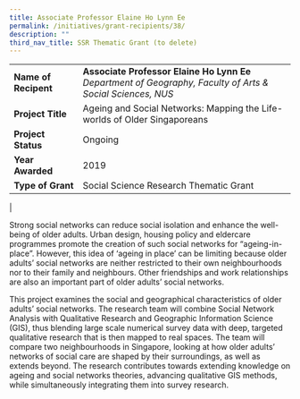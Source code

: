 ```yaml
---
title: Associate Professor Elaine Ho Lynn Ee
permalink: /initiatives/grant-recipients/38/
description: ""
third_nav_title: SSR Thematic Grant (to delete)
---
```



|  |  |
|---|---|
| **Name of Recipent** | **Associate Professor Elaine Ho Lynn Ee**<br>_Department of Geography, Faculty of Arts & Social Sciences, NUS_ |
| **Project Title** | Ageing and Social Networks: Mapping the Life-worlds of Older Singaporeans |
| **Project Status** | Ongoing |
| **Year Awarded** | 2019 |
| **Type of Grant** | Social Science Research Thematic Grant |
|

Strong social networks can reduce social isolation and enhance the well-being of older adults. Urban design, housing policy and eldercare programmes promote the creation of such social networks for “ageing-in-place”. However, this idea of ‘ageing in place’ can be limiting because older adults’ social networks are neither restricted to their own neighbourhoods nor to their family and neighbours. Other friendships and work relationships are also an important part of older adults’ social networks.  
  
This project examines the social and geographical characteristics of older adults’ social networks. The research team will combine Social Network Analysis with Qualitative Research and Geographic Information Science (GIS), thus blending large scale numerical survey data with deep, targeted qualitative research that is then mapped to real spaces. The team will compare two neighbourhoods in Singapore, looking at how older adults’ networks of social care are shaped by their surroundings, as well as extends beyond. The research contributes towards extending knowledge on ageing and social networks theories, advancing qualitative GIS methods, while simultaneously integrating them into survey research.